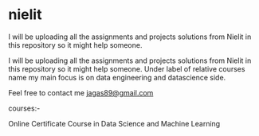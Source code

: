 # nielit
I will be uploading all the assignments and projects solutions from Nielit in this repository so it might help someone. 

I will be uploading all the assignments and projects solutions from Nielit in this repository so it might help someone. Under label of relative courses name my main focus is on data engineering and datascience side.

Feel free to contact me jagas89@gmail.com

courses:-

Online Certificate Course in Data Science and Machine Learning
